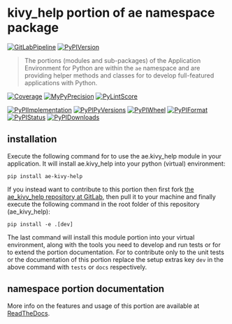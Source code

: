 <!--
  THIS FILE IS EXCLUSIVELY MAINTAINED IN THE NAMESPACE ROOT PACKAGE. CHANGES HAVE TO BE DONE THERE.
  All changes will be deployed automatically to all the portions of this namespace package.
-->
# kivy_help portion of ae namespace package

[![GitLabPipeline](https://img.shields.io/gitlab/pipeline/ae-group/ae_kivy_help/master?logo=python)](
    https://gitlab.com/ae-group/ae_kivy_help)
[![PyPIVersion](https://img.shields.io/pypi/v/ae_kivy_help)](
    https://pypi.org/project/ae-kivy-help/#history)

>The portions (modules and sub-packages) of the Application Environment for Python are within
the `ae` namespace and are providing helper methods and classes for to develop
full-featured applications with Python.

[![Coverage](https://ae-group.gitlab.io/ae_kivy_help/coverage.svg)](
    https://ae-group.gitlab.io/ae_kivy_help/coverage/ae_kivy_help_py.html)
[![MyPyPrecision](https://ae-group.gitlab.io/ae_kivy_help/mypy.svg)](
    https://ae-group.gitlab.io/ae_kivy_help/lineprecision.txt)
[![PyLintScore](https://ae-group.gitlab.io/ae_kivy_help/pylint.svg)](
    https://ae-group.gitlab.io/ae_kivy_help/pylint.log)

[![PyPIImplementation](https://img.shields.io/pypi/implementation/ae_kivy_help)](
    https://pypi.org/project/ae-kivy-help/)
[![PyPIPyVersions](https://img.shields.io/pypi/pyversions/ae_kivy_help)](
    https://pypi.org/project/ae-kivy-help/)
[![PyPIWheel](https://img.shields.io/pypi/wheel/ae_kivy_help)](
    https://pypi.org/project/ae-kivy-help/)
[![PyPIFormat](https://img.shields.io/pypi/format/ae_kivy_help)](
    https://pypi.org/project/ae-kivy-help/)
[![PyPIStatus](https://img.shields.io/pypi/status/ae_kivy_help)](
    https://libraries.io/pypi/ae-kivy-help)
[![PyPIDownloads](https://img.shields.io/pypi/dm/ae_kivy_help)](
    https://pypi.org/project/ae-kivy-help/#files)


## installation


Execute the following command for to use the ae.kivy_help module in your
application. It will install ae.kivy_help into your python (virtual) environment:
 
```shell script
pip install ae-kivy-help
```

If you instead want to contribute to this portion then first fork
[the ae_kivy_help repository at GitLab](https://gitlab.com/ae-group/ae_kivy_help "ae.kivy_help code repository"),
then pull it to your machine and finally execute the following command in the root folder
of this repository (ae_kivy_help):

```shell script
pip install -e .[dev]
```

The last command will install this module portion into your virtual environment, along with
the tools you need to develop and run tests or for to extend the portion documentation.
For to contribute only to the unit tests or the documentation of this portion replace
the setup extras key `dev` in the above command with `tests` or `docs` respectively.


## namespace portion documentation

More info on the features and usage of this portion are available at
[ReadTheDocs](https://ae.readthedocs.io/en/latest/_autosummary/ae.kivy_help.html#module-ae.kivy_help
"ae_kivy_help documentation").

<!-- Common files version 0.0.60 deployed version 0.1.2 (with 0.0.60)
     to https://gitlab.com/ae-group as ae_kivy_help module as well as
     to https://ae-group.gitlab.io with CI check results as well as
     to https://pypi.org/project/ae-kivy-help as namespace portion ae-kivy-help.
-->

